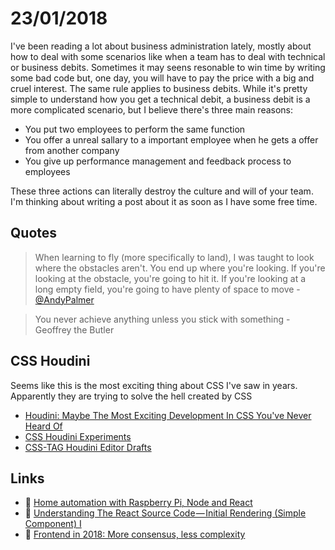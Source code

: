 # 23/01/2018

I've been reading a lot about business administration lately, mostly about how to deal with some scenarios like when a team has to deal with technical or business debits. Sometimes it may seens resonable to win time by writing some bad code but, one day, you will have to pay the price with a big and cruel interest. The same rule applies to business debits. While it's pretty simple to understand how you get a technical debit, a business debit is a more complicated scenario, but I believe there's three main reasons: 

- You put two employees to perform the same function
- You offer a unreal sallary to a important employee when he gets a offer from another company
- You give up performance management and feedback process to employees

These three actions can literally destroy the culture and will of your team. I'm thinking about writing a post about it as soon as I have some free time. 

## Quotes

> When learning to fly (more specifically to land), I was taught to look where the obstacles aren't. You end up where you're looking. If you're looking at the obstacle, you're going to hit it. If you're looking at a long empty field, you're going to have plenty of space to move - [@AndyPalmer](https://www.twitter.com/AndyPalmer)

> You never achieve anything unless you stick with something - Geoffrey the Butler

## CSS Houdini

Seems like this is the most exciting thing about CSS I've saw in years. Apparently they are trying to solve the hell created by CSS

- [Houdini: Maybe The Most Exciting Development In CSS You've Never Heard Of](https://www.smashingmagazine.com/2016/03/houdini-maybe-the-most-exciting-development-in-css-youve-never-heard-of/)
- [CSS Houdini Experiments](https://lab.iamvdo.me/houdini/)
- [CSS-TAG Houdini Editor Drafts](https://drafts.css-houdini.org/)

## Links

- :page_facing_up: [Home automation with Raspberry Pi, Node and React](https://viktorkirilov.me/post/home-automation-raspberry-pi/)
- :page_facing_up: [Understanding The React Source Code — Initial Rendering (Simple Component) I](https://hackernoon.com/understanding-the-react-source-code-initial-rendering-simple-component-i-80263fe46cf1)
- :page_facing_up: [Frontend in 2018: More consensus, less complexity](https://blog.logrocket.com/what-im-looking-for-from-frontend-in-2018-2f1de300b548)


